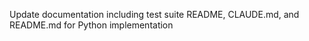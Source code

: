 Update documentation including test suite README, CLAUDE.md, and README.md for Python implementation